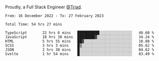 Proudly, a Full Stack Engineer [@Triad](https://github.com/Triad-Behavioral-Health).
<!--START_SECTION:waka-->

```text
From: 16 December 2022 - To: 27 February 2023

Total Time: 54 hrs 27 mins

TypeScript       22 hrs 6 mins   ██████████░░░░░░░░░░░░░░░   40.60 %
JavaScript       18 hrs 38 mins  ████████▓░░░░░░░░░░░░░░░░   34.24 %
HTML             5 hrs 55 mins   ██▓░░░░░░░░░░░░░░░░░░░░░░   10.88 %
SCSS             3 hrs 3 mins    █▒░░░░░░░░░░░░░░░░░░░░░░░   05.62 %
JSON             2 hrs 30 mins   █░░░░░░░░░░░░░░░░░░░░░░░░   04.62 %
Svelte           1 hr 54 mins    █░░░░░░░░░░░░░░░░░░░░░░░░   03.49 %
```

<!--END_SECTION:waka-->
